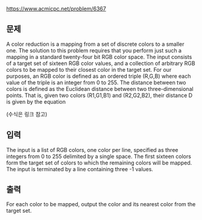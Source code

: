 https://www.acmicpc.net/problem/6367

## 문제
A color reduction is a mapping from a set of discrete colors to a smaller one. The solution to this problem requires that you perform just such a mapping in a standard twenty-four bit RGB color space. The input consists of a target set of sixteen RGB color values, and a collection of arbitrary RGB colors to be mapped to their closest color in the target set. For our purposes, an RGB color is defined as an ordered triple (R,G,B) where each value of the triple is an integer from 0 to 255. The distance between two colors is defined as the Euclidean distance between two three-dimensional points. That is, given two colors (R1,G1,B1) and (R2,G2,B2), their distance D is given by the equation

(수식은 링크 참고)

## 입력
The input is a list of RGB colors, one color per line, specified as three integers from 0 to 255 delimited by a single space. The first sixteen colors form the target set of colors to which the remaining colors will be mapped. The input is terminated by a line containing three -1 values.

## 출력
For each color to be mapped, output the color and its nearest color from the target set.
